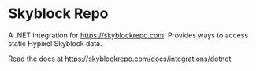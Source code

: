# Skyblock Repo

A .NET integration for https://skyblockrepo.com. Provides ways to access static Hypixel Skyblock data.

Read the docs at https://skyblockrepo.com/docs/integrations/dotnet